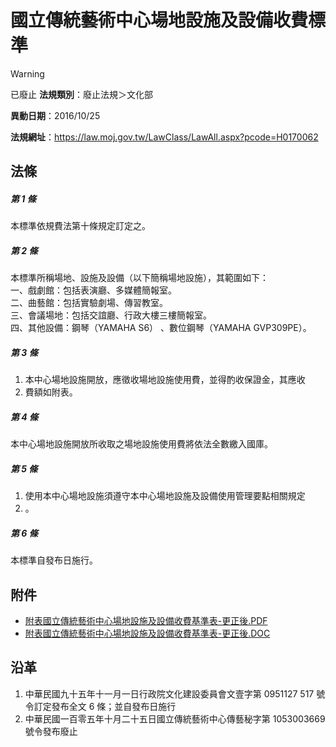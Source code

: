 # 國立傳統藝術中心場地設施及設備收費標準


> [!WARNING]
> 已廢止
**法規類別**：廢止法規＞文化部

**異動日期**：2016/10/25  

**法規網址**：https://law.moj.gov.tw/LawClass/LawAll.aspx?pcode=H0170062



## 法條
##### 第 1 條
本標準依規費法第十條規定訂定之。

##### 第 2 條
本標準所稱場地、設施及設備（以下簡稱場地設施），其範圍如下：  
一、戲劇館：包括表演廳、多媒體簡報室。  
二、曲藝館：包括實驗劇場、傳習教室。  
三、會議場地：包括交誼廳、行政大樓三樓簡報室。  
四、其他設備：鋼琴（YAMAHA S6） 、數位鋼琴（YAMAHA GVP309PE）。

##### 第 3 條
1. 本中心場地設施開放，應徵收場地設施使用費，並得酌收保證金，其應收
1. 費額如附表。

##### 第 4 條
本中心場地設施開放所收取之場地設施使用費將依法全數繳入國庫。

##### 第 5 條
1. 使用本中心場地設施須遵守本中心場地設施及設備使用管理要點相關規定
1. 。

##### 第 6 條
本標準自發布日施行。
## 附件
* [附表國立傳統藝術中心場地設施及設備收費基準表-更正後.PDF](https://law.moj.gov.tw/LawClass/LawGetFile.ashx?FileId=0000234012)
* [附表國立傳統藝術中心場地設施及設備收費基準表-更正後.DOC](https://law.moj.gov.tw/LawClass/LawGetFile.ashx?FileId=0000038628)
## 沿革
1. 中華民國九十五年十一月一日行政院文化建設委員會文壹字第 0951127 517 號令訂定發布全文 6  條；並自發布日施行
1. 中華民國一百零五年十月二十五日國立傳統藝術中心傳藝秘字第 1053003669 號令發布廢止
